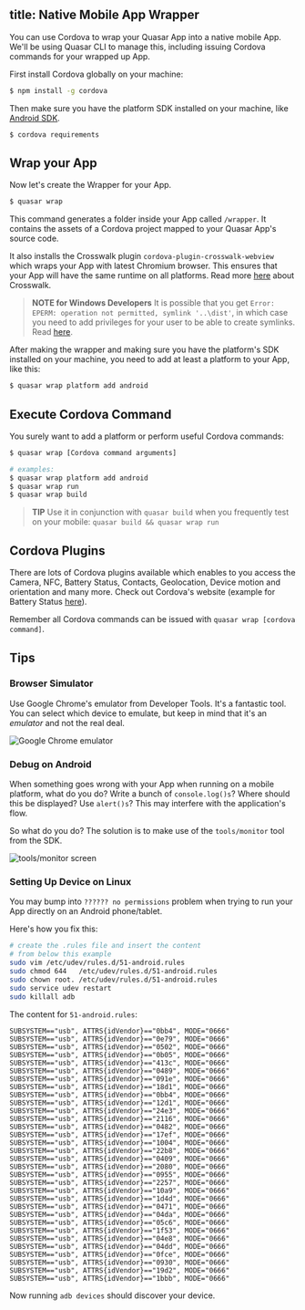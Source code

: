 title: Native Mobile App Wrapper
---
You can use Cordova to wrap your Quasar App into a native mobile App. We'll be using Quasar CLI to manage this, including issuing Cordova commands for your wrapped up App.

First install Cordova globally on your machine:
``` bash
$ npm install -g cordova
```

Then make sure you have the platform SDK installed on your machine, like [Android SDK](https://developer.android.com/studio/index.html#download).
``` bash
$ cordova requirements
```

## Wrap your App
Now let's create the Wrapper for your App.
``` bash
$ quasar wrap
```

This command generates a folder inside your App called `/wrapper`. It contains the assets of a Cordova project mapped to your Quasar App's source code.

It also installs the Crosswalk plugin `cordova-plugin-crosswalk-webview` which wraps your App with latest Chromium browser. This ensures that your App will have the same runtime on all platforms. Read more [here](https://crosswalk-project.org/documentation/about.html) about Crosswalk.

> **NOTE for Windows Developers**
> It is possible that you get `Error: EPERM: operation not permitted, symlink '..\dist'`, in which case you need to add privileges for your user to be able to create symlinks. Read [here](http://superuser.com/questions/104845/permission-to-make-symbolic-links-in-windows-7).

After making the wrapper and making sure you have the platform's SDK installed on your machine, you need to add at least a platform to your App, like this:
``` bash
$ quasar wrap platform add android
```

## Execute Cordova Command
You surely want to add a platform or perform useful Cordova commands:
``` bash
$ quasar wrap [Cordova command arguments]

# examples:
$ quasar wrap platform add android
$ quasar wrap run
$ quasar wrap build
```

> **TIP**
> Use it in conjunction with `quasar build` when you frequently test on your mobile: `quasar build && quasar wrap run`

## Cordova Plugins
There are lots of Cordova plugins available which enables to you access the Camera, NFC, Battery Status, Contacts, Geolocation, Device motion and orientation and many more. Check out Cordova's website (example for Battery Status [here](https://cordova.apache.org/docs/en/latest/reference/cordova-plugin-battery-status/index.html)).

Remember all Cordova commands can be issued with `quasar wrap [cordova command]`.

## Tips

### Browser Simulator
Use Google Chrome's emulator from Developer Tools. It's a fantastic tool. You can select which device to emulate, but keep in mind that it's an *emulator* and not the real deal.

![Google Chrome emulator](/images/chrome.png "Google Chrome emulator")

### Debug on Android
When something goes wrong with your App when running on a mobile platform, what do you do? Write a bunch of `console.log()s`? Where should this be displayed? Use `alert()s`? This may interfere with the application's flow.

So what do you do? The solution is to make use of the `tools/monitor` tool from the SDK.

![tools/monitor screen](/images/monitor.png "tools/monitor screen")

### Setting Up Device on Linux
You may bump into `?????? no permissions` problem when trying to run your App directly on an Android phone/tablet.

Here's how you fix this:

``` bash
# create the .rules file and insert the content
# from below this example
sudo vim /etc/udev/rules.d/51-android.rules
sudo chmod 644   /etc/udev/rules.d/51-android.rules
sudo chown root. /etc/udev/rules.d/51-android.rules
sudo service udev restart
sudo killall adb
```

The content for `51-android.rules`:
```
SUBSYSTEM=="usb", ATTRS{idVendor}=="0bb4", MODE="0666"
SUBSYSTEM=="usb", ATTRS{idVendor}=="0e79", MODE="0666"
SUBSYSTEM=="usb", ATTRS{idVendor}=="0502", MODE="0666"
SUBSYSTEM=="usb", ATTRS{idVendor}=="0b05", MODE="0666"
SUBSYSTEM=="usb", ATTRS{idVendor}=="413c", MODE="0666"
SUBSYSTEM=="usb", ATTRS{idVendor}=="0489", MODE="0666"
SUBSYSTEM=="usb", ATTRS{idVendor}=="091e", MODE="0666"
SUBSYSTEM=="usb", ATTRS{idVendor}=="18d1", MODE="0666"
SUBSYSTEM=="usb", ATTRS{idVendor}=="0bb4", MODE="0666"
SUBSYSTEM=="usb", ATTRS{idVendor}=="12d1", MODE="0666"
SUBSYSTEM=="usb", ATTRS{idVendor}=="24e3", MODE="0666"
SUBSYSTEM=="usb", ATTRS{idVendor}=="2116", MODE="0666"
SUBSYSTEM=="usb", ATTRS{idVendor}=="0482", MODE="0666"
SUBSYSTEM=="usb", ATTRS{idVendor}=="17ef", MODE="0666"
SUBSYSTEM=="usb", ATTRS{idVendor}=="1004", MODE="0666"
SUBSYSTEM=="usb", ATTRS{idVendor}=="22b8", MODE="0666"
SUBSYSTEM=="usb", ATTRS{idVendor}=="0409", MODE="0666"
SUBSYSTEM=="usb", ATTRS{idVendor}=="2080", MODE="0666"
SUBSYSTEM=="usb", ATTRS{idVendor}=="0955", MODE="0666"
SUBSYSTEM=="usb", ATTRS{idVendor}=="2257", MODE="0666"
SUBSYSTEM=="usb", ATTRS{idVendor}=="10a9", MODE="0666"
SUBSYSTEM=="usb", ATTRS{idVendor}=="1d4d", MODE="0666"
SUBSYSTEM=="usb", ATTRS{idVendor}=="0471", MODE="0666"
SUBSYSTEM=="usb", ATTRS{idVendor}=="04da", MODE="0666"
SUBSYSTEM=="usb", ATTRS{idVendor}=="05c6", MODE="0666"
SUBSYSTEM=="usb", ATTRS{idVendor}=="1f53", MODE="0666"
SUBSYSTEM=="usb", ATTRS{idVendor}=="04e8", MODE="0666"
SUBSYSTEM=="usb", ATTRS{idVendor}=="04dd", MODE="0666"
SUBSYSTEM=="usb", ATTRS{idVendor}=="0fce", MODE="0666"
SUBSYSTEM=="usb", ATTRS{idVendor}=="0930", MODE="0666"
SUBSYSTEM=="usb", ATTRS{idVendor}=="19d2", MODE="0666"
SUBSYSTEM=="usb", ATTRS{idVendor}=="1bbb", MODE="0666"
```

Now running `adb devices` should discover your device.
